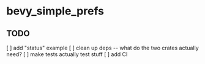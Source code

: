 # bevy_simple_prefs

## TODO

[ ] add "status" example
[ ] clean up deps -- what do the two crates actually need?
[ ] make tests actually test stuff
[ ] add CI
